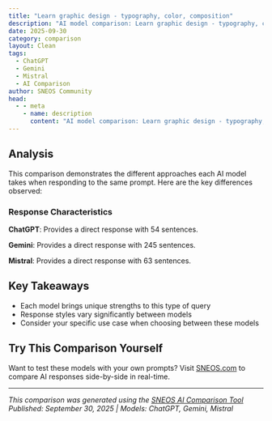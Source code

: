 ```yaml
---
title: "Learn graphic design - typography, color, composition"
description: "AI model comparison: Learn graphic design - typography, color, composition..."
date: 2025-09-30
category: comparison
layout: Clean
tags:
  - ChatGPT
  - Gemini
  - Mistral
  - AI Comparison
author: SNEOS Community
head:
  - - meta
    - name: description
      content: "AI model comparison: Learn graphic design - typography, color, composition..."
---
```


<ChatComparison
  title="Learn graphic design - typography, color, composition"
  prompt="Learn graphic design - typography, color, composition"
  :responses='{
    "ChatGPT": "Certainly! Learning graphic design, especially focused on typography, color, and composition, is a great way to build strong visual communication skills. Here\u0027s a structured guide to get you started:\n\n---\n\n### 1. Typography\n\n**What is Typography?**  \nTypography is the art and technique of arranging type to make written language legible, readable, and visually appealing.\n\n**Key Concepts:**\n\n- **Typefaces and Fonts:**  \n  Understand the difference \u2014 a typeface is a family of fonts (e.g., Arial), while a font is a specific style and size within that family (e.g., Arial Bold 12pt).\n\n- **Categories of Typefaces:**  \n  Serif, Sans-serif, Slab Serif, Script, Decorative. Learn their characteristics and appropriate uses.\n\n- **Hierarchy:**  \n  Use size, weight, color, and spacing to guide the reader\u2019s attention.\n\n- **Spacing:**  \n  Learn about kerning (space between characters), leading (space between lines), and tracking (overall letter spacing).\n\n- **Readability and Legibility:**  \n  Balancing style with clarity.\n\n**Resources to Learn Typography:**\n\n- Book: *The Elements of Typographic Style* by Robert Bringhurst  \n- Website: [Typewolf](https://www.typewolf.com/)  \n- Practice tools: Google Fonts, Adobe Fonts\n\n---\n\n### 2. Color\n\n**What is Color in Design?**  \nColor is a powerful tool to evoke emotion, create hierarchy, and organize information.\n\n**Key Concepts:**\n\n- **Color Theory:**  \n  Understand the color wheel, primary, secondary, tertiary colors.\n\n- **Color Harmonies:**  \n  Complementary, Analogous, Triadic, Split-Complementary, Tetradic.\n\n- **Color Psychology:**  \n  How colors affect mood and perception (e.g., red = energy, blue = trust).\n\n- **Color Models:**  \n  RGB (digital), CMYK (print), HSB/HSL.\n\n- **Contrast and Accessibility:**  \n  Ensure text and background colors have enough contrast for readability and meet accessibility standards.\n\n**Resources to Learn Color:**\n\n- Book: *Interaction of Color* by Josef Albers  \n- Website: [Adobe Color](https://color.adobe.com/create)  \n- Tools: Coolors.co, Paletton\n\n---\n\n### 3. Composition\n\n**What is Composition?**  \nComposition is how elements are arranged in a design to create balance, harmony, and effective communication.\n\n**Key Concepts:**\n\n- **Grid Systems:**  \n  Use grids to organize content consistently across pages.\n\n- **Balance:**  \n  Symmetrical vs. asymmetrical balance.\n\n- **Alignment:**  \n  Align elements for a cleaner look.\n\n- **Hierarchy:**  \n  Visual importance of elements, achieved through size, color, contrast.\n\n- **White Space:**  \n  Also called negative space; helps avoid clutter.\n\n- **Rule of Thirds \u0026 Golden Ratio:**  \n  Guidelines for aesthetically pleasing layouts.\n\n**Resources to Learn Composition:**\n\n- Book: *Grid Systems in Graphic Design* by Josef M\u00FCller-Brockmann  \n- Online course: Coursera or LinkedIn Learning graphic design fundamentals  \n- Practice: Analyze existing designs and create your own layouts.\n\n---\n\n### Practical Steps to Learn and Practice\n\n1. **Study designs:** Analyze posters, websites, branding. Identify typography, color schemes, and composition principles.\n\n2. **Use design software:** Start with Adobe Illustrator, Photoshop, or free tools like Canva, Figma.\n\n3. **Take online courses:**  \n   - Coursera: Graphic Design Specialization by CalArts  \n   - Skillshare: Typography, Color Theory, Layout classes  \n   - YouTube channels: The Futur, Will Paterson\n\n4. **Practice projects:**  \n   - Create posters, social media posts, logos focusing on type, color, and layout.  \n   - Seek feedback in design communities like Behance, Dribbble, Reddit r/design_critiques.\n\n5. **Experiment and iterate:** Design is iterative. Refine your work based on feedback and new learnings.\n\n---\n\nIf you want, I can also help you with specific tutorials, exercises, or recommend tools and software \u2014 just let me know!",
    "Gemini": "Okay, let\u0027s break down the fundamentals of graphic design, focusing on Typography, Color, and Composition. This will be a comprehensive guide, offering information and resources for each topic.\n\n**I. TYPOGRAPHY**\n\nTypography is the art and technique of arranging type to make written language legible, readable, and appealing when displayed.  It\u0027s about choosing the right fonts and using them effectively to communicate your message.\n\n**A. Key Concepts**\n\n*   **Typefaces vs. Fonts:** A *typeface* is a family of related fonts (e.g., Helvetica, Times New Roman). A *font* is a specific style within that family (e.g., Helvetica Bold, Times New Roman Italic 12pt).\n\n*   **Anatomy of Type:** Understanding the different parts of a letterform helps you appreciate the nuances of typography. Familiarize yourself with terms like:\n    *   **Baseline:** The line upon which most letters \u0022sit.\u0022\n    *   **X-height:** The height of the lowercase \u0027x\u0027 in a typeface.\n    *   **Ascender:** The part of a lowercase letter that extends above the x-height (e.g., \u0027b\u0027, \u0027d\u0027, \u0027h\u0027).\n    *   **Descender:** The part of a lowercase letter that extends below the baseline (e.g., \u0027g\u0027, \u0027p\u0027, \u0027q\u0027).\n    *   **Serif:** The small stroke at the end of a main stroke of a letter (e.g., Times New Roman).\n    *   **Sans-serif:**  Typefaces without serifs (e.g., Helvetica, Arial).\n    *   **Bowl:** The enclosed or partially enclosed curved part of some letters (e.g., \u0027b\u0027, \u0027d\u0027, \u0027o\u0027).\n    *   **Counter:** The enclosed (or partially enclosed) space in letters like \u0027o\u0027, \u0027a\u0027, \u0027d\u0027.\n*   **Typeface Classifications:** Different categories of typefaces evoke different feelings and are suitable for different purposes.\n    *   **Serif:** Traditional, formal, reliable. Subdivided into:\n        *   *Old Style (Humanist):* Inspired by handwriting; organic look; low contrast between thick and thin strokes (e.g., Garamond, Caslon).\n        *   *Transitional:* Sharper serifs and higher contrast than Old Style (e.g., Baskerville).\n        *   *Modern (Didone):* High contrast, thin serifs, very vertical (e.g., Didot, Bodoni).\n        *   *Slab Serif (Egyptian):* Thick, blocky serifs; bold and sturdy (e.g., Rockwell, Courier).\n    *   **Sans-serif:** Modern, clean, minimalist. Subdivided into:\n        *   *Grotesque (Gothic):* Early sans-serifs, often with slightly awkward proportions (e.g., Akzidenz-Grotesk, Franklin Gothic).\n        *   *Neo-Grotesque (Swiss):* More refined and neutral than Grotesque (e.g., Helvetica, Arial).\n        *   *Geometric:* Based on simple geometric shapes (e.g., Futura, Gotham).\n        *   *Humanist:* More calligraphic and legible than other sans-serifs (e.g., Gill Sans, Frutiger).\n    *   **Script:** Imitates handwriting; elegant, personal, decorative. Use sparingly (e.g., Brush Script, Pacifico).\n    *   **Display/Decorative:** Designed for specific purposes; can be very stylized and unique. Use with caution (e.g., Impact, Stencil).\n*   **Type Styles:** Variations within a typeface (e.g., Regular, Bold, Italic, Light).\n*   **Hierarchy:** Using different font sizes, weights, and styles to guide the reader\u0027s eye and emphasize important information.\n*   **Legibility:** How easy it is to distinguish individual letters from each other.\n*   **Readability:** How easy it is to read text in a block, taking into account factors like line length, leading, and letter spacing.\n*   **Kerning:** Adjusting the space between individual letters.\n*   **Tracking (Letter-Spacing):** Adjusting the uniform space between all letters in a block of text.\n*   **Leading (Line-Height):** The vertical space between lines of text.\n*   **Alignment:** How text is aligned (left, right, centered, justified).\n\n**B. Best Practices**\n\n*   **Choose the Right Typeface:** Consider the tone and purpose of your design.  Is it formal?  Informal?  Modern?  Classic?\n*   **Limit Your Fonts:**  Generally, stick to 2-3 fonts per design. Too many fonts can make a design look cluttered and unprofessional.  A good approach is to choose one font family and use different weights and styles within it.\n*   **Create Contrast:** Use different font sizes, weights, and styles to create visual interest and hierarchy.  Ensure sufficient contrast between the text and the background.\n*   **Pay Attention to Kerning, Tracking, and Leading:**  These adjustments can dramatically improve the readability of your text.  Most design software has tools for fine-tuning these settings.\n*   **Consider Line Length:**  Long lines of text can be tiring to read. Aim for a comfortable line length of around 50-75 characters.\n*   **Use Proper Alignment:**\n    *   **Left-aligned:**  The most common and readable alignment.\n    *   **Right-aligned:**  Can be used for short blocks of text, such as captions or pull quotes.\n    *   **Centered:** Best for headings or short blocks of text; can be difficult to read in large blocks.\n    *   **Justified:**  Creates clean edges on both sides of the text, but can sometimes create awkward spacing between words (rivers).  Use with caution and adjust hyphenation settings.\n*   **Test Readability:**  Print out your design and read it in different lighting conditions to ensure it\u0027s easy to read.\n\n**C. Resources for Typography**\n\n*   **Books:**\n    *   *The Elements of Typographic Style* by Robert Bringhurst (considered the definitive guide).\n    *   *Thinking with Type* by Ellen Lupton\n    *   *Type Rules! The Designer\u0027s Guide to Professional Typography* by Ilene Strizver\n*   **Websites:**\n    *   **Fonts.google.com:**  A vast library of free, open-source fonts.\n    *   **Typographica.org:**  Reviews and discussions about typefaces.\n    *   **FontPair.co:**  Helps you find good font pairings.\n    *   **Adobe Fonts (Typekit):**  Subscription-based font library.\n    *   **MyFonts.com:** A large commercial font marketplace.\n*   **Online Courses:**\n    *   Coursera and Skillshare offer various typography courses.\n    *   LinkedIn Learning also has good options.\n\n**II. COLOR**\n\nColor plays a crucial role in design, evoking emotions, creating visual hierarchy, and enhancing aesthetics. Understanding color theory is essential for effective design.\n\n**A. Key Concepts**\n\n*   **Color Models:**\n    *   **RGB (Red, Green, Blue):**  Used for digital displays (monitors, screens).  Colors are created by mixing different intensities of red, green, and blue light.\n    *   **CMYK (Cyan, Magenta, Yellow, Key/Black):**  Used for print. Colors are created by layering different percentages of cyan, magenta, yellow, and black ink.\n    *   **Hex Codes:**  A six-digit code representing a color in the RGB color model (e.g., #FFFFFF for white, #000000 for black).\n*   **Color Wheel:**  A visual representation of colors arranged according to their chromatic relationship.  Based on primary (red, yellow, blue), secondary (green, orange, purple), and tertiary (red-orange, yellow-orange, yellow-green, blue-green, blue-violet, red-violet) colors.\n*   **Color Properties:**\n    *   **Hue:** The pure color (e.g., red, green, blue).\n    *   **Saturation (Chroma):** The intensity or purity of a color.  High saturation means a vivid color; low saturation means a dull or muted color.\n    *   **Value (Brightness/Lightness):**  How light or dark a color is.\n*   **Color Schemes:**  Systematic ways of combining colors to create harmonious or contrasting effects.\n    *   **Monochromatic:**  Uses different shades and tints of a single hue. Creates a unified and calming effect.\n    *   **Analogous:**  Uses colors that are adjacent to each other on the color wheel. Creates a harmonious and peaceful effect.\n    *   **Complementary:**  Uses colors that are opposite each other on the color wheel. Creates a high-contrast and vibrant effect.\n    *   **Triadic:**  Uses three colors that are equally spaced on the color wheel.  Creates a balanced and vibrant effect.\n    *   **Tetradic (Square):**  Uses four colors arranged into two complementary pairs. Creates a complex and dynamic effect.\n    *   **Split-Complementary:** Uses a base color and the two colors adjacent to its complement.  Offers high contrast but is less tense than a complementary scheme.\n*   **Color Psychology:** The study of how colors affect human emotions and behavior. Colors are often associated with different feelings and meanings. For example:\n    *   **Red:** Excitement, passion, energy, danger.\n    *   **Blue:** Calmness, trust, security, stability.\n    *   **Yellow:** Happiness, optimism, energy, warmth.\n    *   **Green:** Nature, growth, health, tranquility.\n    *   **Purple:** Royalty, luxury, creativity, mystery.\n    *   **Orange:** Enthusiasm, energy, warmth, creativity.\n    *   **Black:** Sophistication, power, elegance, mystery.\n    *   **White:** Purity, cleanliness, simplicity, innocence.\n*   **Accessibility:** Ensuring that your color choices are accessible to people with visual impairments, such as color blindness.\n\n**B. Best Practices**\n\n*   **Understand Your Audience:**  Consider the cultural associations and preferences of your target audience.\n*   **Choose a Color Palette:**  Start with a limited number of colors (3-5) and stick to them throughout your design.\n*   **Use Color to Create Hierarchy:**  Use bolder or brighter colors to draw attention to important elements.\n*   **Consider Contrast:**  Ensure sufficient contrast between text and background colors for readability.  Use color contrast checkers to verify accessibility.\n*   **Use Color to Evoke Emotion:**  Choose colors that align with the desired tone and message of your design.\n*   **Test Your Colors:**  View your design on different devices and in different lighting conditions to see how the colors appear.\n*   **Be Mindful of Cultural Associations:**  Colors can have different meanings in different cultures.  Research the cultural significance of colors before using them in your design.\n*   **Accessibility:** Use colorblindness simulators to see how your design appears to people with different types of color blindness. Provide alternative visual cues (e.g., patterns, textures) in addition to color.\n\n**C. Resources for Color**\n\n*   **Websites:**\n    *   **Adobe Color:**  A tool for creating and exploring color palettes.\n    *   **Coolors.co:** A fast color scheme generator.\n    *   **Paletton.com:**  Another color scheme generator with advanced options.\n    *   **Colorzilla.com:**  A website with tools for working with colors, including a color picker and gradient generator.\n    *   **WebAIM Contrast Checker:**  Checks the contrast ratio between two colors to ensure accessibility.\n*   **Books:**\n    *   *Interaction of Color* by Josef Albers\n    *   *Color and Meaning: Art, Science, and Symbolism* by John Gage\n*   **Tools:**\n    *   **Color Pickers:**  Most design software (Photoshop, Illustrator, Figma, etc.) has built-in color pickers.\n    *   **Color Palette Generators:** Websites like Adobe Color and Coolors.co can generate color palettes based on your preferences.\n\n**III. COMPOSITION**\n\nComposition is the arrangement of elements within a design to create a visually appealing and effective layout.  It\u0027s about organizing elements in a way that guides the viewer\u0027s eye and communicates your message clearly.\n\n**A. Key Concepts**\n\n*   **Rule of Thirds:** A guideline that suggests dividing your design into nine equal parts using two horizontal and two vertical lines.  Placing key elements along these lines or at their intersections creates a more balanced and engaging composition.\n*   **Grid Systems:**  A framework of intersecting lines used to structure and organize content on a page. Grids help create a consistent and harmonious layout.\n*   **Balance:** The distribution of visual weight in a design.\n    *   **Symmetrical Balance:**  Elements are mirrored on either side of a central axis. Creates a formal and stable feeling.\n    *   **Asymmetrical Balance:**  Elements are balanced using different sizes, shapes, and colors. Creates a more dynamic and interesting feeling.\n*   **Hierarchy:**  Creating a visual order of importance to guide the viewer\u0027s eye and emphasize key elements.  Achieved through size, color, contrast, placement, and typography.\n*   **Contrast:**  Creating visual interest by using contrasting elements, such as size, shape, color, and texture.\n*   **White Space (Negative Space):**  The empty space around elements in a design.  It helps to create visual breathing room, improve readability, and emphasize key elements.\n*   **Alignment:**  Arranging elements in a way that is visually aligned.  Creates a sense of order and professionalism.\n*   **Proximity:**  Grouping related elements together to create visual unity.\n*   **Repetition:**  Repeating elements throughout a design to create a sense of consistency and rhythm.\n*   **Unity:**  The feeling that all the elements in a design work together harmoniously.\n*   **Movement:** Guiding the viewer\u0027s eye through the design using lines, shapes, and the arrangement of elements.\n*   **Focal Point:**  The element in a design that first attracts the viewer\u0027s attention.\n\n**B. Best Practices**\n\n*   **Plan Your Layout:**  Sketch out your design before you start working on the computer.\n*   **Use a Grid System:**  Grids provide structure and consistency.\n*   **Create a Focal Point:**  Decide what you want the viewer to notice first and make it stand out.\n*   **Use White Space Effectively:**  Don\u0027t be afraid to leave empty space in your design.\n*   **Create Visual Hierarchy:**  Use size, color, and contrast to emphasize important elements.\n*   **Pay Attention to Alignment:**  Align elements to create a sense of order and professionalism.\n*   **Use Proximity to Group Related Elements:**  Group related elements together to create visual unity.\n*   **Create Contrast:**  Use contrasting elements to create visual interest and emphasis.\n*   **Consider Movement:**  Guide the viewer\u0027s eye through the design using lines, shapes, and the arrangement of elements.\n*   **Get Feedback:**  Ask others for their opinion on your design.\n*   **Practice, Practice, Practice:**  The more you design, the better you will become at composition.\n\n**C. Resources for Composition**\n\n*   **Books:**\n    *   *Grid Systems in Graphic Design* by Josef M\u00FCller-Brockmann\n    *   *Layout Essentials: 100 Design Principles for Using Grids* by Kimberly Elam\n    *   *The Non-Designer\u0027s Design Book* by Robin Williams (covers basic design principles, including composition)\n*   **Websites:**\n    *   **Smashing Magazine:**  Articles and tutorials on web design and development, including composition.\n    *   **Creative Bloq:** Design news, tutorials, and inspiration.\n    *   **Canva Design School:** Tutorials and courses on design fundamentals.\n*   **Online Courses:**\n    *   Coursera, Skillshare, and LinkedIn Learning offer various graphic design courses that cover composition.\n\n**IV. General Tips for Learning Graphic Design**\n\n*   **Practice Regularly:**  Design something every day, even if it\u0027s just a small exercise.\n*   **Study the Work of Other Designers:**  Analyze what makes their designs effective.\n*   **Get Feedback on Your Work:**  Ask other designers or friends for their opinion.\n*   **Stay Up-to-Date with Design Trends:**  Follow design blogs and social media accounts to see what\u0027s new.\n*   **Build a Portfolio:**  Showcase your best work to potential clients or employers.\n*   **Be Patient:**  Learning graphic design takes time and effort. Don\u0027t get discouraged if you don\u0027t see results immediately.\n\n**Software:**\n\n*   **Adobe Creative Suite (Photoshop, Illustrator, InDesign):** Industry-standard software for graphic design.  Subscription-based.\n*   **Affinity Designer/Photo/Publisher:**  Alternatives to Adobe products; one-time purchase.\n*   **Figma:** A collaborative, web-based design tool. Great for UI/UX and general graphic design. Has a free plan.\n*   **Canva:** A user-friendly design tool with a drag-and-drop interface.  Good for beginners and creating social media graphics. Has a free plan.\n\n**Key Takeaway:** Graphic design is a multifaceted field. Mastering typography, color, and composition requires consistent effort and a willingness to learn and experiment. Good luck!\n",
    "Mistral": "Learning graphic design involves understanding several key elements, including typography, color, and composition. Here\u2019s a structured approach to help you get started:\n\n### Typography\n1. **Basic Principles**:\n   - **Font Families**: Understand the difference between serif, sans-serif, script, and display fonts.\n   - **Font Weights and Styles**: Learn about regular, bold, italic, and other variations.\n   - **Line Spacing (Leading)**: Adjust the space between lines of text for readability.\n   - **Letter Spacing (Kerning)**: Adjust the space between individual letters.\n   - **Tracking**: Adjust the space between groups of letters.\n\n2. **Hierarchy**:\n   - Use different font sizes, weights, and styles to create a visual hierarchy.\n   - Ensure that headings, subheadings, and body text are clearly distinguishable.\n\n3. **Readability**:\n   - Choose fonts that are easy to read.\n   - Ensure sufficient contrast between text and background.\n   - Use appropriate line lengths for readability.\n\n4. **Tools**:\n   - Familiarize yourself with typography tools like Adobe Illustrator, Photoshop, and InDesign.\n   - Explore online resources like Google Fonts and Adobe Fonts.\n\n### Color\n1. **Color Theory**:\n   - **Primary Colors**: Red, blue, and yellow.\n   - **Secondary Colors**: Green, orange, and purple.\n   - **Tertiary Colors**: Mixes of primary and secondary colors.\n\n2. **Color Schemes**:\n   - **Complementary**: Colors opposite each other on the color wheel.\n   - **Analogous**: Colors adjacent to each other on the color wheel.\n   - **Triadic**: Three colors evenly spaced around the color wheel.\n\n3. **Color Psychology**:\n   - Understand the emotional and psychological impact of different colors.\n   - Use colors to evoke specific feelings or convey a brand message.\n\n4. **Tools**:\n   - Use color palette generators like Adobe Color and Coolors.\n   - Learn how to use color pickers and swatches in design software.\n\n### Composition\n1. **Basic Principles**:\n   - **Balance**: Ensure that elements are distributed evenly to create visual harmony.\n   - **Proximity**: Group related elements together to create a sense of unity.\n   - **Alignment**: Align elements to create a clean and organized layout.\n   - **Contrast**: Use contrast to highlight important elements.\n   - **White Space**: Use empty space to create balance and focus.\n\n2. **Grid Systems**:\n   - Use grids to organize content and create a structured layout.\n   - Understand the rule of thirds for placing key elements.\n\n3. **Hierarchy**:\n   - Use size, color, and placement to create a visual hierarchy.\n   - Ensure that the most important elements stand out.\n\n4. **Tools**:\n   - Use design software like Adobe XD, Sketch, and Figma to create compositions.\n   - Explore layout tools and templates available in these programs.\n\n### Practical Steps\n1. **Learn the Basics**:\n   - Take online courses or tutorials on graphic design fundamentals.\n   - Read books like \u0022The Elements of Typographic Style\u0022 by Robert Bringhurst and \u0022Interaction of Color\u0022 by Josef Albers.\n\n2. **Practice**:\n   - Create mock projects to apply what you\u2019ve learned.\n   - Participate in design challenges and contests.\n\n3. **Feedback**:\n   - Share your work with peers or mentors for feedback.\n   - Join design communities like Dribbble, Behance, and DeviantArt.\n\n4. **Stay Updated**:\n   - Follow design blogs and magazines.\n   - Attend webinars, workshops, and conferences.\n\n### Resources\n- **Online Courses**: Coursera, Udemy, Skillshare, and LinkedIn Learning.\n- **Books**: \u0022Graphic Design: The New Basics\u0022 by Ellen Lupton and Jennifer Cole Phillips.\n- **Software**: Adobe Creative Cloud, Sketch, Figma, and Canva.\n- **Communities**: Dribbble, Behance, DeviantArt, and Reddit\u2019s r/graphic_design.\n\nBy focusing on these key areas and continuously practicing, you\u2019ll develop a strong foundation in graphic design."
  }'
  published-date="22:46"
/>

## Analysis

This comparison demonstrates the different approaches each AI model takes when responding to the same prompt. Here are the key differences observed:

### Response Characteristics

**ChatGPT**: Provides a direct response with 54 sentences. 

**Gemini**: Provides a direct response with 245 sentences. 

**Mistral**: Provides a direct response with 63 sentences. 

## Key Takeaways

- Each model brings unique strengths to this type of query
- Response styles vary significantly between models
- Consider your specific use case when choosing between these models

## Try This Comparison Yourself

Want to test these models with your own prompts? Visit [SNEOS.com](https://sneos.com) to compare AI responses side-by-side in real-time.

---

*This comparison was generated using the [SNEOS AI Comparison Tool](https://sneos.com)*
*Published: September 30, 2025 | Models: ChatGPT, Gemini, Mistral*
